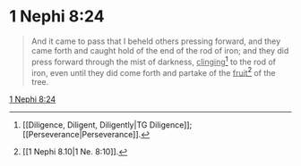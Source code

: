 # 1 Nephi 8:24

> And it came to pass that I beheld others pressing forward, and they came forth and caught hold of the end of the rod of iron; and they did press forward through the mist of darkness, <u>clinging</u>[^a] to the rod of iron, even until they did come forth and partake of the <u>fruit</u>[^b] of the tree.

[1 Nephi 8:24](https://www.churchofjesuschrist.org/study/scriptures/bofm/1-ne/8?lang=eng&id=p24#p24)


[^a]: [[Diligence, Diligent, Diligently|TG Diligence]]; [[Perseverance|Perseverance]].  
[^b]: [[1 Nephi 8.10|1 Ne. 8:10]].  
